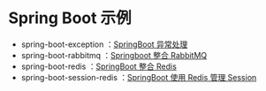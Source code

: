 # Spring Boot 示例

- spring-boot-exception ：[SpringBoot 异常处理](spring-boot-exception/README.md)
- spring-boot-rabbitmq ：[Springboot 整合 RabbitMQ](spring-boot-rabbitmq/README.md)
- spring-boot-redis ：[SpringBoot 整合 Redis](spring-boot-redis/README.md)
- spring-boot-session-redis ：[SpringBoot 使用 Redis 管理 Session](spring-boot-session-redis/README.md)

